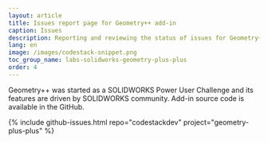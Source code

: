 ```yaml
---
layout: article
title: Issues report page for Geometry++ add-in
caption: Issues
description: Reporting and reviewing the status of issues for Geometry++ add-in for SOLIDWORKS
lang: en
image: /images/codestack-snippet.png
toc_group_name: labs-solidworks-geometry-plus-plus
order: 4
---
```

Geometry++ was started as a SOLIDWORKS Power User Challenge and its features are driven by SOLIDWORKS community. Add-in source code is available in the GitHub.

{% include github-issues.html repo="codestackdev" project="geometry-plus-plus" %}